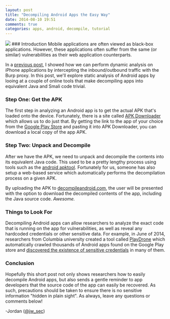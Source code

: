 ```yaml
---
layout: post
title: "Decompiling Android Apps the Easy Way"
date: 2014-08-10 19:51
comments: true
categories: apps, android, decompile, tutorial
---
```

<img src="{{root_url}}/images/headers/android_apps.png"/>
### Introduction
Mobile applications are often viewed as black-box applications. However, these applications often suffer from the same (or similar) vulnerabilities as their web application counterparts.

In a [previous post](http://jordan-wright.github.io/blog/2013/11/07/how-to-pentest-iphone-apps-with-burp/), I showed how we can perform dynamic analysis on iPhone applications by intercepting the inbound/outbound traffic with the Burp proxy. In this post, we'll explore static analysis of Android apps by looing at a couple of online tools that make decompiling apps into equivalent Java and Smali code trivial.
<!-- more -->
### Step One: Get the APK
The first step in analyzing an Android app is to get the actual APK that's loaded onto the device. Fortunately, there is a site called [APK Downloader](http://apps.evozi.com/apk-downloader/) which allows us to do just that. By getting the link to the app of your choice from the [Google Play Store](https://play.google.com/store/apps?hl=en) and pasting it into APK Downloader, you can download a local copy of the app APK.

### Step Two: Unpack and Decompile
After we have the APK, we need to unpack and decompile the contents into its equivalent Java code. This used to be a pretty lengthy process using tools such as the [android apktool](https://code.google.com/p/android-apktool/). Fortunately for us, someone has also setup a web-based service which automatically performs the decompilation process on a given APK.

By uploading the APK to [decompileandroid.com](http://www.decompileandroid.com/), the user will be presented with the option to download the decompiled contents of the app, including the Java source code. *Awesome.*

### Things to Look For
Decompiling Android apps can allow researchers to analyze the exact code that is running on the app for vulnerabilities, as well as reveal any hardcoded credentials or other sensitive data. For example, in June of 2014, researchers from Columbia university created a tool called [PlayDrone](https://github.com/nviennot/playdrone) which automatically crawled thousands of Android apps found on the Google Play store and [discovered the existence of sensitive credentials](http://www.cs.columbia.edu/~nieh/pubs/sigmetrics2014_playdrone.pdf) in many of them.  

### Conclusion
Hopefully this short post not only shows researchers how to easily decompile Android apps, but also sends a gentle reminder to app developers that the source code of the app can easily be recovered. As such, precautions should be taken to ensure there is no sensitive information "hidden in plain sight". As always, leave any questions or comments below!

-Jordan ([@jw_sec](http://twitter.com/jw_sec))
